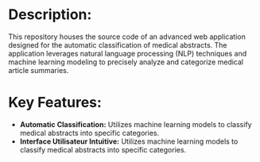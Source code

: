 # Description:
This repository houses the source code of an advanced web application designed for the automatic classification of medical abstracts. The application leverages natural language processing (NLP) techniques and machine learning modeling to precisely analyze and categorize medical article summaries.

# Key Features:
* <strong>Automatic Classification:</strong> Utilizes machine learning models to classify medical abstracts into specific categories.
* <strong>Interface Utilisateur Intuitive:</strong> Utilizes machine learning models to classify medical abstracts into specific categories.
  
